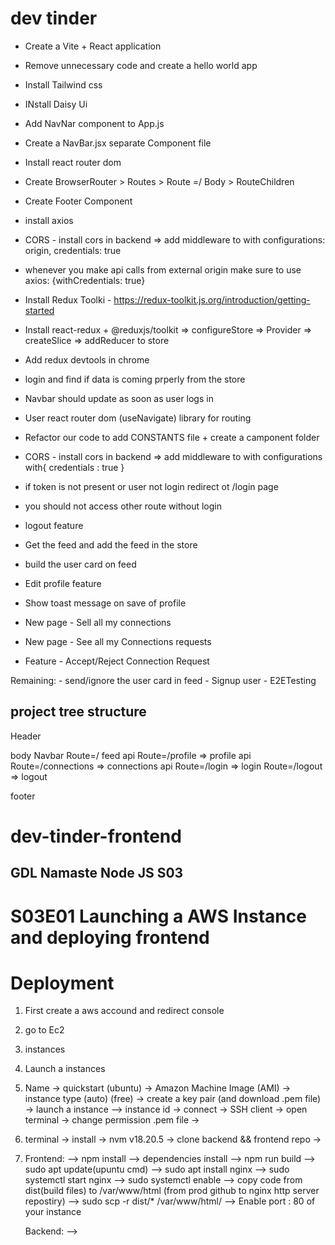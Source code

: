 # dev tinder

- Create a Vite + React application
- Remove unnecessary code and create a hello world app
- Install Tailwind css
- INstall Daisy Ui
- Add NavNar component to App.js
- Create a NavBar.jsx separate Component file
- Install react router dom
- Create BrowserRouter > Routes > Route =/ Body > RouteChildren
- Create Footer Component
- install axios
- CORS - install cors in backend => add middleware to with configurations: origin, credentials: true
- whenever you make api calls from external origin make sure to use axios: {withCredentials: true}
- Install Redux Toolki - https://redux-toolkit.js.org/introduction/getting-started
- Install react-redux + @reduxjs/toolkit => configureStore => Provider => createSlice => addReducer to store
- Add redux devtools in chrome
- login and find if data is coming prperly from the store
- Navbar should update as soon as user logs in
- User react router dom (useNavigate) library for routing
- Refactor our code to add CONSTANTS file + create a camponent folder
- CORS - install cors in backend => add middleware to with configurations with{ credentials : true }

- if token is not present or user not login redirect ot /login page
- you should not access other route without login
- logout feature
- Get the feed and add the feed in the store
- build the user card on feed
- Edit profile feature
- Show toast message on save of profile
- New page - Sell all my connections
- New page - See all my Connections requests
- Feature - Accept/Reject Connection Request


Remaining: 
    - send/ignore the user card in feed
    - Signup user
    - E2ETesting

## project tree structure

Header

body
Navbar
Route=/ feed api
Route=/profile => profile api
Route=/connections => connections api
Route=/login => login
Route=/logout => logout

footer
# dev-tinder-frontend

## GDL Namaste Node JS S03

#  S03E01 Launching a AWS Instance and deploying frontend

# Deployment

1. First create a aws accound and redirect console
2. go to Ec2
3. instances
4. Launch a instances
5. Name -> quickstart (ubuntu) -> Amazon Machine Image (AMI) -> instance type (auto) (free) -> create a key pair (and download .pem file) -> launch a instance --> instance id -> connect -> SSH client -> open terminal -> change permission .pem file ->  
5. terminal -> install -> nvm v18.20.5 -> clone backend && frontend repo -> 
6. Frontend:
      --> npm install --> dependencies install
      --> npm run build
      --> sudo apt update(upuntu cmd)
      --> sudo apt install nginx
      --> sudo systemctl start nginx 
      --> sudo systemctl enable
      --> copy code from dist(build files) to /var/www/html (from prod github to nginx http server repostiry)
      --> sudo scp -r  dist/* /var/www/html/
      --> Enable port : 80 of your instance   

   Backend: 
      --> 